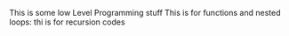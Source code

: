 This is some low Level Programming stuff 
This is for functions and nested loops: 
thi is for recursion codes
